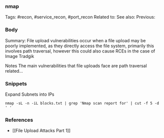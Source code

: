 ### nmap
Tags: #recon, #service_recon, #port_recon
Related to: 
See also: 
Previous:

### Body
Summary: File upload vulnerabilities occur when a file upload may be poorly implemented, as they directly access the file system, primarily this involves path traversal, however this could also cause RCEs in the case of Image Tradgik

Notes
The main vulnerabilities that file uploads face are path traversal related...

### Snippets

Expand Subnets into IPs

`nmap -sL -n -iL blocks.txt | grep 'Nmap scan report for' | cut -f 5 -d ' '`

### References
- \[\[File Upload Attacks Part 1\]\]